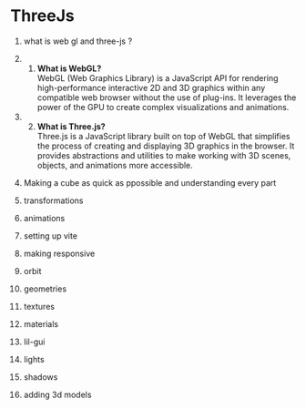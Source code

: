 # ThreeJs

1. what is web gl and three-js ?
1. 1. **What is WebGL?**  
WebGL (Web Graphics Library) is a JavaScript API for rendering high-performance interactive 2D and 3D graphics within any compatible web browser without the use of plug-ins. It leverages the power of the GPU to create complex visualizations and animations.

1. 2. **What is Three.js?**  
Three.js is a JavaScript library built on top of WebGL that simplifies the process of creating and displaying 3D graphics in the browser. It provides abstractions and utilities to make working with 3D scenes, objects, and animations more accessible. 
2.  Making a cube as quick as ppossible and understanding every part
3. transformations
4. animations
5. setting up vite
6. making responsive
7. orbit
8. geometries
9. textures
10. materials
11. lil-gui
12. lights
13. shadows
14. adding 3d models
